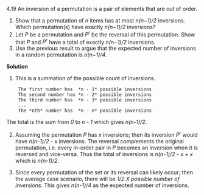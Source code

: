 4.19 An inversion of a permutation is a pair of elements that are out of order.

1. Show that a permutation of *n* items has at most *n(n−1)/2* inversions. Which permutation(s) have exactly *n(n−1)/2* inversions?
2. Let *P* be a permutation and *P<sup>r</sup>* be the reversal of this permutation. Show that *P* and *P<sup>r</sup>* have a total of exactly *n(n−1)/2* inversions.
3. Use the previous result to argue that the expected number of inversions in a random permutation is *n(n−1)/4*.

**Solution** 

1. This is a summation of the possible count of inversions.


        The first number has  *n - 1* possible inversions
        The second number has *n - 2* possible inversions
        The third number has  *n - 3* possible inversions
        ...
        The *nth* number has  *n - n* possible inversions
    

The total is the sum from *0* to *n - 1* which gives *n(n-1)/2*.

2. Assuming the permutation *P* has *x* inversions; then its inversion *P<sup>r</sup>* would have *n(n-1)/2 - x* inversions.
The reversal complements the original permutation, i.e. every in-order pair in *P* becomes an inversion when it is
reversed and vice-versa.
Thus the total of inversions is *n(n-1)/2 - x + x* which is *n(n-1)/2*.

3. Since every permutation of the set or its reversal can likely occur; then the average case scenario, there will be 
*1/2 X possible number of inversions*. This gives *n(n-1)/4* as the expected number of inversions. 
